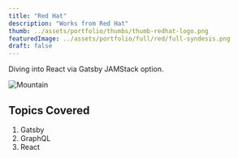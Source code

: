 ```yaml
---
title: "Red Hat"
description: "Works from Red Hat"
thumb: ../assets/portfolio/thumbs/thumb-redhat-logo.png
featuredImage: ../assets/portfolio/full/red/full-syndesis.png
draft: false
---
```


Diving into React via Gatsby JAMStack option.

![Mountain](./mountain.jpg)

## Topics Covered

1. Gatsby
2. GraphQL
3. React

